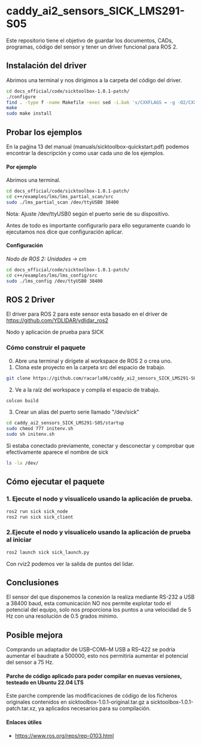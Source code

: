 # caddy_ai2_sensors_SICK_LMS291-S05

Este repositorio tiene el objetivo de guardar los documentos, CADs, programas, código del sensor y tener un driver funcional para ROS 2.

## Instalación del driver 

Abrimos una terminal y nos dirigimos a la carpeta del código del driver.

```bash
cd docs_official/code/sicktoolbox-1.0.1-patch/
./configure
find . -type f -name Makefile -exec sed -i.bak 's/CXXFLAGS = -g -O2/CXXFLAGS = -g -O2 -std=c++11 -w/g' {} +
make
sudo make install
```

## Probar los ejemplos

En la paǵina 13 del manual (manuals/sicktoolbox-quickstart.pdf) podemos encontrar la descripción y como usar cada uno de los ejemplos.

#### Por ejemplo

Abrimos una terminal.

```bash
cd docs_official/code/sicktoolbox-1.0.1-patch/
cd c++/examples/lms/lms_partial_scan/src
sudo ./lms_partial_scan /dev/ttyUSB0 38400
```
Nota: Ajuste /dev/ttyUSB0 según el puerto serie de su dispositivo.

Antes de todo es importante configurarlo para ello seguramente cuando lo ejecutamos nos dice que configuración aplicar.

#### Configuración

*Nodo de ROS 2: Unidades -> cm*

```bash
cd docs_official/code/sicktoolbox-1.0.1-patch/
cd c++/examples/lms/lms_config/src
sudo ./lms_config /dev/ttyUSB0 38400
```

## ROS 2 Driver

El driver para ROS 2 para este sensor esta basado en el driver de https://github.com/YDLIDAR/ydlidar_ros2

Nodo y aplicación de prueba para SICK

### Cómo construir el paquete

0) Abre una terminal y dirígete al workspace de ROS 2 o crea uno.
1) Clona este proyecto en la carpeta src del espacio de trabajo.
```bash
git clone https://github.com/racarla96/caddy_ai2_sensors_SICK_LMS291-S05.git
```
2) Ve a la raíz del workspace y compila el espacio de trabajo.
```bash
colcon build
```
3) Crear un alias del puerto serie llamado "/dev/sick"
```bash
cd caddy_ai2_sensors_SICK_LMS291-S05/startup
sudo chmod 777 initenv.sh
sudo sh initenv.sh
```
Si estaba conectado previamente, conectar y desconectar y comprobar que efectivamente aparece el nombre de sick
```bash
ls -la /dev/
```

## Cómo ejecutar el paquete

### 1. Ejecute el nodo y visualícelo usando la aplicación de prueba.

```bash
ros2 run sick sick_node
ros2 run sick sick_client
```

### 2.Ejecute el nodo y visualícelo usando la aplicación de prueba al iniciar

```bash
ros2 launch sick sick_launch.py
```

Con rviz2 podemos ver la salida de puntos del lidar.

## Conclusiones

El sensor del que disponemos la conexión la realiza mediante RS-232 a USB a 38400 baud, esta comunicación NO nos permite explotar todo el potencial del equipo, solo nos proporciona los puntos a una velocidad de 5 Hz con una resolución de 0.5 grados mínimo.

## Posible mejora

Comprando un adaptador de USB–COMi–M USB a RS–422 se podría aumentar el baudrate a 500000, esto nos permitiría aumentar el potencial del sensor a 75 Hz.




#### Parche de código aplicado para poder compilar en nuevas versiones, testeado en Ubuntu 22.04 LTS

Este parche comprende las modificaciones de código de los ficheros originales contenidos en sicktoolbox-1.0.1-original.tar.gz a sicktoolbox-1.0.1-patch.tar.xz, ya aplicados necesarios para su compilación.

#### Enlaces útiles
- https://www.ros.org/reps/rep-0103.html